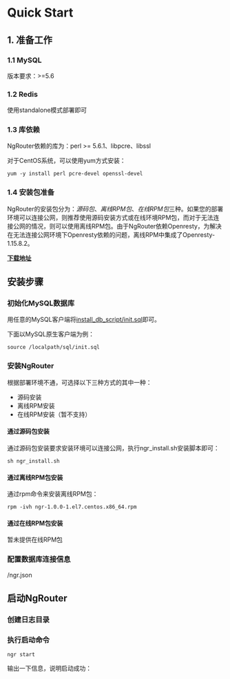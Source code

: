 # Quick Start

## 1. 准备工作

### 1.1 MySQL

版本要求：>=5.6

### 1.2 Redis

使用standalone模式部署即可

### 1.3 库依赖

NgRouter依赖的库为：perl >= 5.6.1、libpcre、libssl

对于CentOS系统，可以使用yum方式安装：

```shell
yum -y install perl pcre-devel openssl-devel
```

### 1.4 安装包准备

NgRouter的安装包分为：*源码包*、*离线RPM包*、*在线RPM包*三种。如果您的部署环境可以连接公网，则推荐使用源码安装方式或在线环境RPM包，而对于无法连接公网的情况，则可以使用离线RPM包。由于NgRouter依赖Openresty，为解决在无法连接公网环境下Openresty依赖的问题，离线RPM中集成了Openresty-1.15.8.2。

[**下载地址**](https://github.com/gogo-easy/ngr/releases)

## 安装步骤

### 初始化MySQL数据库

用任意的MySQL客户端将[install_db_script/init.sql](https://github.com/gogo-easy/ngr/blob/master/install_db_script/release-1.0.sql)即可。

下面以MySQL原生客户端为例：

```mysql
source /localpath/sql/init.sql
```

### 安装NgRouter

根据部署环境不通，可选择以下三种方式的其中一种：

- 源码安装
- 离线RPM安装
- 在线RPM安装（暂不支持）

#### 通过源码包安装

通过源码包安装要求安装环境可以连接公网，执行ngr_install.sh安装脚本即可：

```shell
sh ngr_install.sh
```

#### 通过离线RPM包安装

通过rpm命令来安装离线RPM包：

```shell
rpm -ivh ngr-1.0.0-1.el7.centos.x86_64.rpm
```

#### 通过在线RPM包安装

暂未提供在线RPM包

### 配置数据库连接信息

/ngr.json

## 启动NgRouter

### 创建日志目录

### 执行启动命令

```shell
ngr start
```

输出一下信息，说明启动成功：

```shell

```

